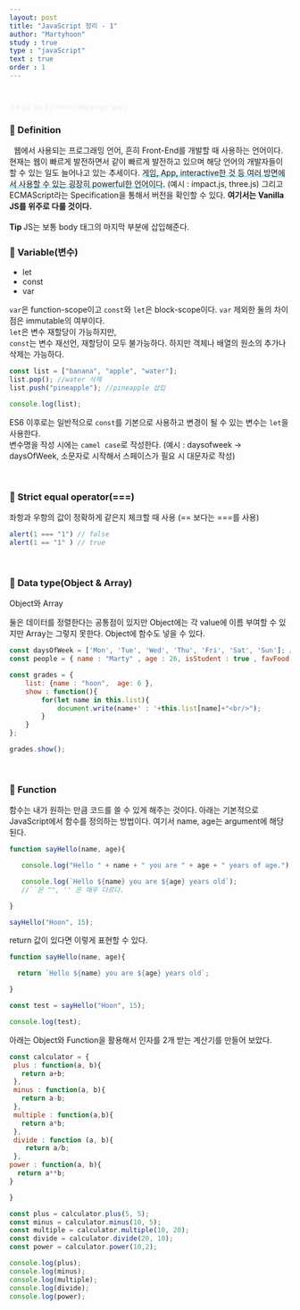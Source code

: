 ```yaml
---
layout: post
title: "JavaScript 정리 - 1"
author: "Martyhoon"
study : true
type : "javaScript"
text : true
order : 1
---
```


<br>

<p style="font-size : 10px; color : #e9e9e9" > 아래 글은 공부하고 기억하기 위해 남겨놓는 글이다 </p>

### &#128310; Definition

&nbsp;&nbsp;웹에서 사용되는 프로그래밍 언어, 흔히 Front-End를 개발할 때 사용하는 언어이다. 현재는 웹이 빠르게 발전하면서 같이 빠르게 발전하고 있으며 해당 언어의 개발자들이 할 수 있는 일도 늘어나고 있는 추세이다. <span style ="border-bottom : 3px soild #be4e7f8; box-shadow : inset 0 -4px 0 #b4e7f8;">게임, App, interactive한 것 등 여러 방면에서 사용할 수 있는 굉장히 powerful한 언어이다.</span> (예시 : impact.js, three.js) 그리고 ECMAScript라는 Specification을 통해서 버전을 확인할 수 있다. <span style ="font-weight :bold">여기서는 Vanilla JS를 위주로 다룰 것이다.</span>
<br><br> <span style = "font-weight : bold"> Tip  </span> JS는 보통 body 태그의 마지막 부분에 삽입해준다.


### &#128310; Variable(변수)

 * let
 * const
 * var

`var`은 function-scope이고 `const`와 `let`은 block-scope이다. `var` 제외한 둘의 차이점은 immutable의 여부이다. <br>
`let`은 변수 재할당이 가능하지만, <br>
`const`는 변수 재선언, 재할당이 모두 불가능하다. 하지만 객체나 배열의 원소의 추가나 삭제는 가능하다.

```js
const list = ["banana", "apple", "water"];
list.pop(); //water 삭제
list.push("pineapple"); //pineapple 삽입

console.log(list);
```

ES6 이후로는 일반적으로 `const`를 기본으로 사용하고 변경이 될 수 있는 변수는 `let`을 사용한다. <br>
변수명을 작성 시에는 `camel case`로 작성한다. (예시 : daysofweek -> daysOfWeek, 소문자로 시작해서 스페이스가 필요 시 대문자로 작성)

<br>

### &#128310; Strict equal operator(===)

좌항과 우항의 값이 정확하게 같은지 체크할 때 사용 (== 보다는 ===를 사용) 

```js
alert(1 === "1") // false  
alert(1 == "1" ) // true
```
<br>

### &#128310; Data type(Object & Array)

Object와 Array <br>

둘은 데이터를 정렬한다는 공통점이 있지만 Object에는 각 value에 이름 부여할 수 있지만 Array는 그렇지 못한다. Object에 함수도 넣을 수 있다.

```js
const daysOfWeek = ['Mon', 'Tue', 'Wed', 'Thu', 'Fri', 'Sat', 'Sun']; // Array  
const people = { name : "Marty" , age : 26, isStudent : true , favFood : ["milk", "apple" ]}; //Object

const grades = {
    list: {name : "hoon",  age: 6 },
    show : function(){
        for(let name in this.list){
            document.write(name+' : '+this.list[name]+"<br/>");
        }
    }
};

grades.show();
```

<br>

### &#128310; Function

함수는 내가 원하는 만큼 코드를 쓸 수 있게 해주는 것이다. 아래는 기본적으로 JavaScript에서 함수를 정의하는 방법이다. 여기서 name, age는 argument에 해당된다.

```js
function sayHello(name, age){

   console.log("Hello " + name + " you are " + age + " years of age.");

   console.log(`Hello ${name} you are ${age} years old`);
   //``은 "", '' 은 매우 다르다. 

}

sayHello("Hoon", 15);
```

return 값이 있다면 이렇게 표현할 수 있다.

```js
function sayHello(name, age){

  return `Hello ${name} you are ${age} years old`;

}

const test = sayHello("Hoon", 15);

console.log(test);
```

아래는 Object와 Function을 활용해서 인자를 2개 받는 계산기를 만들어 보았다.

```js
const calculator = {
 plus : function(a, b){
   return a+b;
 },
 minus : function(a, b){
   return a-b;
 },
 multiple : function(a,b){
   return a*b;
 },
 divide : function (a, b){
    return a/b;
 },
power : function(a, b){
  return a**b;
}

}

const plus = calculator.plus(5, 5);
const minus = calculator.minus(10, 5);
const multiple = calculator.multiple(10, 20);
const divide = calculator.divide(20, 10);
const power = calculator.power(10,2);

console.log(plus);
console.log(minus);
console.log(multiple);
console.log(divide);
console.log(power);
```


<br>
